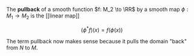 The **pullback** of a smooth function $f: M_2 \to \RR$ by a smooth map $\phi: M_1 \to M_2$ is the [[linear map]]

$$
(\phi^* f)(x) = f\left(\phi(x)\right)
$$

The term pullback now makes sense because it pulls the domain "back" from $N$ to $M$.
